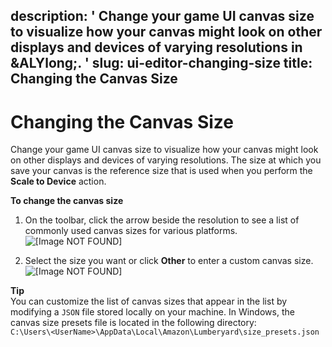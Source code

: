 description: ' Change your game UI canvas size to visualize how your canvas might
  look on other displays and devices of varying resolutions in &ALYlong;. '
slug: ui-editor-changing-size
title: Changing the Canvas Size
---
# Changing the Canvas Size<a name="ui-editor-changing-size"></a>

Change your game UI canvas size to visualize how your canvas might look on other displays and devices of varying resolutions\. The size at which you save your canvas is the reference size that is used when you perform the **Scale to Device** action\.

**To change the canvas size**

1. On the toolbar, click the arrow beside the resolution to see a list of commonly used canvas sizes for various platforms\.  
![\[Image NOT FOUND\]](/images/game_ui_editor/ui-canvas-change-size.png)

1. Select the size you want or click **Other** to enter a custom canvas size\.  
![\[Image NOT FOUND\]](/images/game_ui_editor/ui-canvas-select-size.png)

**Tip**  
You can customize the list of canvas sizes that appear in the list by modifying a `JSON` file stored locally on your machine\. In Windows, the canvas size presets file is located in the following directory:  
`C:\Users\<UserName>\AppData\Local\Amazon\Lumberyard\size_presets.json`